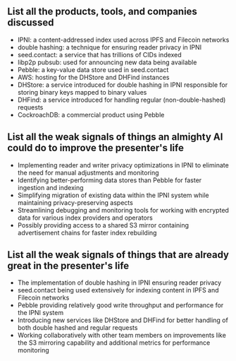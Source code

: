 ## List all the products, tools, and companies discussed

- IPNI: a content-addressed index used across IPFS and Filecoin networks
- double hashing: a technique for ensuring reader privacy in IPNI
- seed.contact: a service that has trillions of CIDs indexed
- libp2p pubsub: used for announcing new data being available
- Pebble: a key-value data store used in seed.contact
- AWS: hosting for the DHStore and DHFind instances
- DHStore: a service introduced for double hashing in IPNI responsible for storing binary keys mapped to binary values
- DHFind: a service introduced for handling regular (non-double-hashed) requests
- CockroachDB: a commercial product using Pebble

## List all the weak signals of things an almighty AI could do to improve the presenter's life

- Implementing reader and writer privacy optimizations in IPNI to eliminate the need for manual adjustments and monitoring
- Identifying better-performing data stores than Pebble for faster ingestion and indexing
- Simplifying migration of existing data within the IPNI system while maintaining privacy-preserving aspects
- Streamlining debugging and monitoring tools for working with encrypted data for various index providers and operators
- Possibly providing access to a shared S3 mirror containing advertisement chains for faster index rebuilding

## List all the weak signals of things that are already great in the presenter's life

- The implementation of double hashing in IPNI ensuring reader privacy
- seed.contact being used extensively for indexing content in IPFS and Filecoin networks
- Pebble providing relatively good write throughput and performance for the IPNI system
- Introducing new services like DHStore and DHFind for better handling of both double hashed and regular requests
- Working collaboratively with other team members on improvements like the S3 mirroring capability and additional metrics for performance monitoring